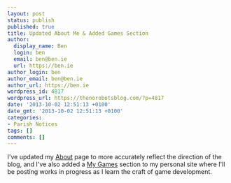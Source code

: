 ```yaml
---
layout: post
status: publish
published: true
title: Updated About Me & Added Games Section
author:
  display_name: Ben
  login: ben
  email: ben@ben.ie
  url: https://ben.ie
author_login: ben
author_email: ben@ben.ie
author_url: https://ben.ie
wordpress_id: 4817
wordpress_url: https://thenorobotsblog.com/?p=4817
date: '2013-10-02 12:51:13 +0100'
date_gmt: '2013-10-02 12:51:13 +0100'
categories:
- Parish Notices
tags: []
comments: []
---
```

<p>I've updated my <a title="About" href="https://thenorobotsblog.com/about/">About</a> page to more accurately reflect the direction of the blog, and I've also added a <a title="My Games" href="https://ben.ie/my-games/" target="_blank">My Games</a> section to my personal site where I'll be posting works in progress as I learn the craft of game development.</p>
